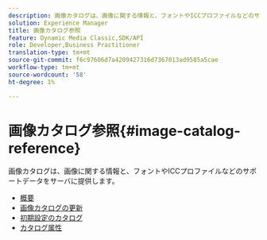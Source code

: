 ```yaml
---
description: 画像カタログは、画像に関する情報と、フォントやICCプロファイルなどのサポートデータをサーバに提供します。
solution: Experience Manager
title: 画像カタログ参照
feature: Dynamic Media Classic,SDK/API
role: Developer,Business Practitioner
translation-type: tm+mt
source-git-commit: f6c97606d7a4209427316d7367013ad9585a5cae
workflow-type: tm+mt
source-wordcount: '58'
ht-degree: 1%

---
```



# 画像カタログ参照{#image-catalog-reference}

画像カタログは、画像に関する情報と、フォントやICCプロファイルなどのサポートデータをサーバに提供します。

* [概要](/help/aem-is-ir-api/is-api/image-catalog/image-serving-api-ref/c-image-catalog-reference/c-overview/c-overview.md)
* [画像カタログの更新](/help/aem-is-ir-api/is-api/image-catalog/image-serving-api-ref/c-image-catalog-reference/c-overview/c-updating-image-catalogs.md)
* [初期設定のカタログ](/help/aem-is-ir-api/is-api/image-catalog/image-serving-api-ref/c-image-catalog-reference/c-overview/c-default-catalog.md)
* [カタログ属性](/help/aem-is-ir-api/is-api/image-catalog/image-serving-api-ref/c-image-catalog-reference/c-overview/c-catalog-attributes/c-catalog-attributes.md)
